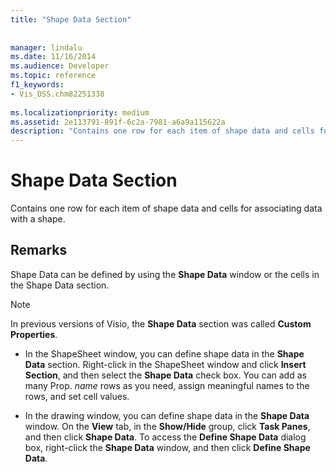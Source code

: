 ```yaml
---
title: "Shape Data Section"
 
 
manager: lindalu
ms.date: 11/16/2014
ms.audience: Developer
ms.topic: reference
f1_keywords:
- Vis_DSS.chm82251338
 
ms.localizationpriority: medium
ms.assetid: 2e113791-891f-6c2a-7981-a6a9a115622a
description: "Contains one row for each item of shape data and cells for associating data with a shape."
---
```


# Shape Data Section

Contains one row for each item of shape data and cells for associating data with a shape.
  
## Remarks

Shape Data can be defined by using the **Shape Data** window or the cells in the Shape Data section. 
  
> [!NOTE]
> In previous versions of Visio, the **Shape Data** section was called **Custom Properties**. 
  
- In the ShapeSheet window, you can define shape data in the **Shape Data** section. Right-click in the ShapeSheet window and click **Insert Section**, and then select the **Shape Data** check box. You can add as many Prop.  *name*  rows as you need, assign meaningful names to the rows, and set cell values. 
    
- In the drawing window, you can define shape data in the **Shape Data** window. On the **View** tab, in the **Show/Hide** group, click **Task Panes**, and then click **Shape Data**. To access the **Define Shape Data** dialog box, right-click the **Shape Data** window, and then click **Define Shape Data**.
    

